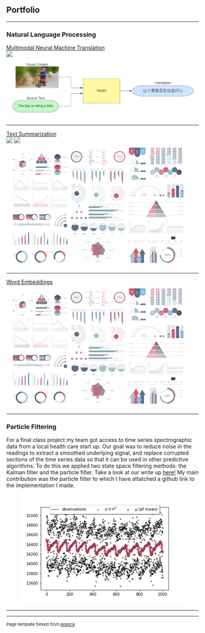 ## Portfolio

---

### Natural Language Processing

[Multimodal Neural Machine Translation](/sample_page) \
[![](https://img.shields.io/badge/github-View_on_github-blue?logo=github)](link-to-our-project)
<img src="images/MMT_visual.png?raw=true"/>

---
[Text Summarization](/pdf/sample_presentation.pdf) \
[![](https://img.shields.io/badge/github-View_on_github-blue?logo=github)](link-to-our-project)
[![](https://img.shields.io/badge/streamlit-Open_in_streamlit-blue?logo=streamlit)](link-to-our-project)
<img src="images/dummy_thumbnail.jpg?raw=true"/>

---
[Word Embeddings](http://example.com/)
<img src="images/dummy_thumbnail.jpg?raw=true"/>

---

### Particle Filtering

For a final class project my team got access to time series spectrographic data from a local health care start up. Our goal was to reduce noise in the readings to extract a smoothed underlying signal, and replace corrupted sections of the time series data so that it can be used in other predictive algorithms. To do this we applied two state space filtering methods: the Kalman filter and the particle filter. Take a look at our write up [here!](/pdf/Vol_3_Filtering_Project.pdf) My main contribution was the particle filter to which I have attatched a github link to the implementation I made. 

<p align="center">
  <img src="images/pf_varplot1000_2 (1).png"/>
</p>


---




---
<p style="font-size:11px">Page template forked from <a href="https://github.com/evanca/quick-portfolio">evanca</a></p>
<!-- Remove above link if you don't want to attibute -->
